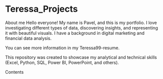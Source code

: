 # Teressa_Projects

About me
Hello everyone! My name is Pavel, and this is my portfolio.
I love investigating different types of data, discovering insights, and representing it with beautiful visuals.
I have a background in digital marketing and financial data analysis.

You can see more information in my Teressa99-resume.

This repository was created to showcase my analytical and technical skills (Excel, Python, SQL, Power BI, PowerPoint, and others).

Contents
